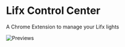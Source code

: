 # Lifx Control Center

A Chrome Extension to manage your Lifx lights

![Previews](https://user-images.githubusercontent.com/1750392/218380797-e5432e7e-9218-40dc-8018-ebeecd977dec.png)
